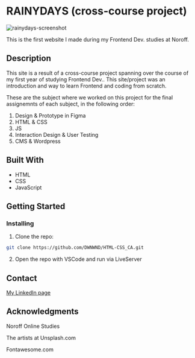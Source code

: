 #  RAINYDAYS (cross-course project)

![rainydays-screenshot](https://github.com/DWNWND/cross-course-CA/assets/126068161/22d5f13e-1c59-4c51-a98d-ac5f3768af64)

This is the first website I made during my Frontend Dev. studies at Noroff. 


## Description

This site is a result of a cross-course project spanning over the course of my first year of studying Frontend Dev.. This site/project was an introduction and way to learn Frontend and coding from scratch.

These are the subject where we worked on this project for the final assignemnts of each subject, in the following order:
1. Design & Prototype in Figma
2. HTML & CSS
3. JS
4. Interaction Design & User Testing
5. CMS & Wordpress


## Built With

- HTML
- CSS
- JavaScript

## Getting Started

### Installing

1. Clone the repo:

```bash
git clone https://github.com/DWNWND/HTML-CSS_CA.git
```

2. Open the repo with VSCode and run via LiveServer


## Contact

[My LinkedIn page](https://www.linkedin.com/in/thea-oland-b38175139/)


## Acknowledgments

Noroff Online Studies

The artists at Unsplash.com

Fontawesome.com
